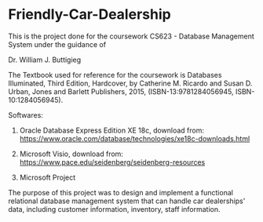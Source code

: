 # Friendly-Car-Dealership

This is the project done for the coursework CS623 - Database Management System under the guidance of

Dr. William J. Buttigieg

The Textbook used for reference for the coursework is Databases Illuminated, Third Edition, Hardcover, by Catherine M. Ricardo and Susan D. Urban, Jones and Barlett Publishers, 2015, (ISBN-13:9781284056945, ISBN-10:1284056945).

Softwares:
1) Oracle Database Express Edition XE 18c, download from: https://www.oracle.com/database/technologies/xe18c-downloads.html

2) Microsoft Visio, download from:  https://www.pace.edu/seidenberg/seidenberg-resources

3) Microsoft Project

The purpose of this project was to design and implement a functional relational database management system that can handle car dealerships' data, including customer information, inventory, staff information.